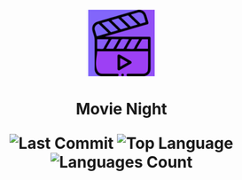 <p align="center">
  <img src="https://raw.githubusercontent.com/Nobody277/movie-night/refs/heads/main/public/movienight.svg" width="120" alt="Movie Night Logo">
</p>

<h1 align="center">
  <a href="https://nobody277.github.io/movie-night/" target="_blank" style="text-decoration:none; color:inherit;">
    Movie Night
  </a>
  <p align="center">
    <img src="https://img.shields.io/github/last-commit/Nobody277/movie-night?style=flat&logo=git&logoColor=white&color=0080ff" alt="Last Commit">
    <img src="https://img.shields.io/github/languages/top/Nobody277/movie-night?style=flat&color=0080ff" alt="Top Language">
    <img src="https://img.shields.io/github/languages/count/Nobody277/movie-night?style=flat&color=0080ff" alt="Languages Count">
  </p>
</h1>
